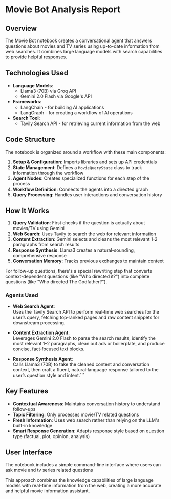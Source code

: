 # Movie Bot Analysis Report

## Overview
The Movie Bot notebook creates a conversational agent that answers questions about movies and TV series using up-to-date information from web searches. It combines large language models with search capabilities to provide helpful responses.

## Technologies Used
- **Language Models**: 
  - Llama3 (70B) via Groq API
  - Gemini 2.0 Flash via Google's API
- **Frameworks**:
  - LangChain - for building AI applications
  - LangGraph - for creating a workflow of AI operations
- **Search Tool**:
  - Tavily Search API - for retrieving current information from the web

## Code Structure
The notebook is organized around a workflow with these main components:

1. **Setup & Configuration**: Imports libraries and sets up API credentials
2. **State Management**: Defines a `MovieQueryState` class to track information through the workflow
3. **Agent Nodes**: Creates specialized functions for each step of the process
4. **Workflow Definition**: Connects the agents into a directed graph
5. **Query Processing**: Handles user interactions and conversation history

## How It Works

1. **Query Validation**: First checks if the question is actually about movies/TV using Gemini
2. **Web Search**: Uses Tavily to search the web for relevant information
3. **Content Extraction**: Gemini selects and cleans the most relevant 1-2 paragraphs from search results
4. **Response Synthesis**: Llama3 creates a natural-sounding, comprehensive response
5. **Conversation Memory**: Tracks previous exchanges to maintain context

For follow-up questions, there's a special rewriting step that converts context-dependent questions (like "Who directed it?") into complete questions (like "Who directed The Godfather?").

### Agents Used
- **Web Search Agent**:  
  Uses the Tavily Search API to perform real‐time web searches for the user’s query, fetching top‐ranked pages and raw content snippets for downstream processing.

- **Content Extraction Agent**:  
  Leverages Gemini 2.0 Flash to parse the search results, identify the most relevant 1–2 paragraphs, clean out ads or boilerplate, and produce concise, fact‐focused text blocks.

- **Response Synthesis Agent**:  
  Calls Llama3 (70B) to take the cleaned content and conversation context, then craft a fluent, natural‐language response tailored to the user’s question style and intent.```

## Key Features

- **Contextual Awareness**: Maintains conversation history to understand follow-ups
- **Topic Filtering**: Only processes movie/TV related questions
- **Fresh Information**: Uses web search rather than relying on the LLM's built-in knowledge
- **Smart Response Generation**: Adapts response style based on question type (factual, plot, opinion, analysis)

## User Interface
The notebook includes a simple command-line interface where users can ask movie and tv series related questions


This approach combines the knowledge capabilities of large language models with real-time information from the web, creating a more accurate and helpful movie information assistant.
